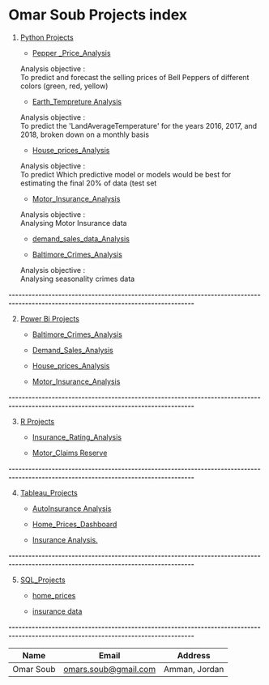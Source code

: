 # Omar Soub Projects index






1. [Python Projects](https://github.com/omars1234/Siteck/tree/63e9a3d53ea7dd2b0cbf8b292604148f211bf4f6/Pyhton_Projects)
   
    * [Pepper _Price_Analysis](https://github.com/omars1234/Siteck/tree/63e9a3d53ea7dd2b0cbf8b292604148f211bf4f6/Pyhton_Projects/Pepper%20_Price_Analysis)

    Analysis objective :    
To predict and forecast the selling prices of Bell Peppers of different colors (green, red, yellow)

    * [Earth_Tempreture Analysis](https://github.com/omars1234/Siteck/tree/63e9a3d53ea7dd2b0cbf8b292604148f211bf4f6/Pyhton_Projects/Earth_Tempreture%20Analysis)

    Analysis objective :  
To predict the 'LandAverageTemperature' for the years 2016, 2017, and 2018, broken down on a monthly basis



    * [House_prices_Analysis](https://github.com/omars1234/Siteck/tree/63e9a3d53ea7dd2b0cbf8b292604148f211bf4f6/Pyhton_Projects/House_prices_Analysis)

    Analysis objective :  
To predict Which predictive model or models would be best for estimating the final 20% of data (test set

    * [Motor_Insurance_Analysis](https://github.com/omars1234/Siteck/tree/63e9a3d53ea7dd2b0cbf8b292604148f211bf4f6/Pyhton_Projects/Motor_Insurance_Analysis)

    Analysis objective :  
    Analysing Motor Insurance data

    * [demand_sales_data_Analysis](https://github.com/omars1234/Siteck/tree/63e9a3d53ea7dd2b0cbf8b292604148f211bf4f6/Pyhton_Projects/demand_sales_data_Analysi)

    * [Baltimore_Crimes_Analysis](https://github.com/omars1234/Siteck/tree/63e9a3d53ea7dd2b0cbf8b292604148f211bf4f6/Pyhton_Projects/Baltimore_Crimes_Analysis)

    Analysis objective :  
    Analysing seasonality crimes data


**------------------------------------------------------------------------------------------------------------------------------------**


2. [Power Bi Projects](https://github.com/omars1234/Siteck/tree/63e9a3d53ea7dd2b0cbf8b292604148f211bf4f6/PowerBi_Projects)

   * [Baltimore_Crimes_Analysis](https://github.com/omars1234/Siteck/blob/63e9a3d53ea7dd2b0cbf8b292604148f211bf4f6/PowerBi_Projects/Baltimore_Crimes_Analysis.md)

   * [Demand_Sales_Analysis](https://github.com/omars1234/Siteck/blob/63e9a3d53ea7dd2b0cbf8b292604148f211bf4f6/PowerBi_Projects/Demand_Sales_Analysis.md)

   * [House_prices_Analysis](https://github.com/omars1234/Siteck/blob/63e9a3d53ea7dd2b0cbf8b292604148f211bf4f6/PowerBi_Projects/House_Prices_Analysis.md)

   * [Motor_Insurance_Analysis](https://github.com/omars1234/Siteck/blob/63e9a3d53ea7dd2b0cbf8b292604148f211bf4f6/PowerBi_Projects/Motor_insurance_Analysis.md)


**------------------------------------------------------------------------------------------------------------------------------------**


3. [R Projects](https://github.com/omars1234/Siteck/tree/63e9a3d53ea7dd2b0cbf8b292604148f211bf4f6/R_Projects)

   * [Insurance_Rating_Analysis](https://github.com/omars1234/Siteck/tree/85ccdffc00df7467bc1b1a1403167afe1e867fcc/R_Projects/Insurance_Rating_Analysis)  

   * [Motor_Claims Reserve](https://github.com/omars1234/Siteck/tree/85ccdffc00df7467bc1b1a1403167afe1e867fcc/R_Projects/Motor_Claims%20Reserve)
   

**------------------------------------------------------------------------------------------------------------------------------------**   


4. [Tableau_Projects](https://github.com/omars1234/Siteck/tree/3f8c5e8cbf7787d1d7f095ba2b65197de044b15f/Tableau_Projects)

   * [AutoInsurance Analysis](https://github.com/omars1234/Siteck/blob/3f8c5e8cbf7787d1d7f095ba2b65197de044b15f/Tableau_Projects/AutoInsurance%20Analysis.md)

   * [Home_Prices_Dashboard](https://github.com/omars1234/Siteck/blob/8318f39d8b633b89df841820c748f6d0aaa8658a/Tableau_Projects/Home_Prices_Dashboard.md)

   * [Insurance Analysis.](https://github.com/omars1234/Siteck/blob/3f8c5e8cbf7787d1d7f095ba2b65197de044b15f/Tableau_Projects/Insurance%20Analysis.md)



**------------------------------------------------------------------------------------------------------------------------------------**

5. [SQL_Projects](https://github.com/omars1234/Siteck/tree/50d9f5f77e66077fe315fda3c8c9c9e7541630c3/MySql_Projects)

   * [home_prices](https://github.com/omars1234/Siteck/blob/50d9f5f77e66077fe315fda3c8c9c9e7541630c3/MySql_Projects/home_prices.sql)

   * [insurance data](https://github.com/omars1234/Siteck/blob/916747d43c8f8b655354f64aa3e06332387f132e/MySql_Projects/insurance_data.sql)




**------------------------------------------------------------------------------------------------------------------------------------**

|Name|Email|Address|    
|----|-----|-------|     
|Omar Soub|omars.soub@gmail.com|Amman, Jordan|







